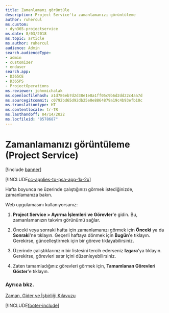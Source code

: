 ```yaml
---
title: Zamanlamanı görüntüle
description: Project Service'ta zamanlamanızı görüntüleme
author: ruhercul
ms.custom:
- dyn365-projectservice
ms.date: 8/03/2018
ms.topic: article
ms.author: ruhercul
audience: Admin
search.audienceType:
- admin
- customizer
- enduser
search.app:
- D365CE
- D365PS
- ProjectOperations
ms.reviewer: johnmichalak
ms.openlocfilehash: a1d786eb7d2d38e1e8a1ff05c9b6d2dd22c4aa7d
ms.sourcegitcommit: c0792bd65d92db25e0e8864879a19c4b93efb10c
ms.translationtype: HT
ms.contentlocale: tr-TR
ms.lasthandoff: 04/14/2022
ms.locfileid: "8578687"
---
```

# <a name="view-your-schedule-project-service"></a>Zamanlamanızı görüntüleme (Project Service)

[!include [banner](../includes/psa-now-project-operations.md)]

[!INCLUDE[cc-applies-to-psa-app-1x-2x](../includes/cc-applies-to-psa-app-1x-2x.md)]

Hafta boyunca ne üzerinde çalıştığınızı görmek istediğinizde, zamanlamanıza bakın.  
  
 Web uygulamasını kullanıyorsanız:  
  
1.  **Project Service > Ayırma İşlemleri ve Görevler**'e gidin. Bu, zamanlamanızın takvim görünümü sağlar.  
  
2.  Önceki veya sonraki hafta için zamanlamanızı görmek için **Önceki** ya da **Sonraki**'ne tıklayın. Geçerli haftaya dönmek için **Bugün**'e tıklayın. Gerekirse, güncelleştirmek için bir göreve tıklayabilirsiniz.  
  
3.  Üzerinde çalıştıklarınızın bir listesini tercih ederseniz **Izgara**'ya tıklayın. Gerekirse, görevleri satır içini düzenleyebilirsiniz.  
  
4.  Zaten tamamladığınız görevleri görmek için, **Tamamlanan Görevleri Göster**'e tıklayın.  
  
### <a name="see-also"></a>Ayrıca bkz.  
 [Zaman, Gider ve İşbirliği Kılavuzu](../psa/time-expense-collaboration-guide.md)


[!INCLUDE[footer-include](../includes/footer-banner.md)]
